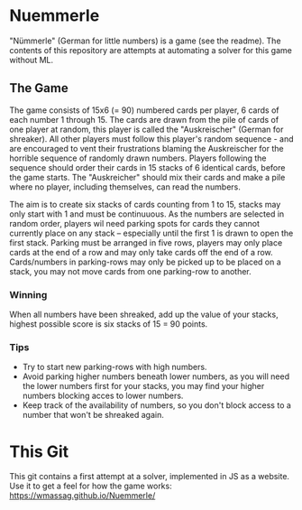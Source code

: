 # Nuemmerle
"Nümmerle" (German for little numbers) is a game (see the readme). The contents of this repository are attempts at automating a solver for this game without ML.

## The Game
The game consists of 15x6 (= 90) numbered cards per player, 6 cards of each number 1 through 15. The cards are drawn from the pile of cards of one player at random, this player is called the "Auskreischer" (German for shreaker). All other players must follow this player's random sequence - and are encouraged to vent their frustrations blaming the Auskreischer for the horrible sequence of randomly drawn numbers. Players following the sequence should order their cards in 15 stacks of 6 identical cards, before the game starts. The "Auskreicher" should mix their cards and make a pile where no player, including themselves, can read the numbers.

The aim is to create six stacks of cards counting from 1 to 15, stacks may only start with 1 and must be continuuous. As the numbers are selected in random order, players wil need parking spots for cards they cannot currently place on any stack – especially until the first 1 is drawn to open the first stack. Parking must be arranged in five rows, players may only place cards at the end of a row and may only take cards off the end of a row. Cards/numbers in parking-rows may only be picked up to be placed on a stack, you may not move cards from one parking-row to another.

### Winning
When all numbers have been shreaked, add up the value of your stacks, highest possible score is six stacks of 15 = 90 points.

### Tips
- Try to start new parking-rows with high numbers.
- Avoid parking higher numbers beneath lower numbers, as you will need the lower numbers first for your stacks, you may find your higher numbers blocking acces to lower numbers.
- Keep track of the availability of numbers, so you don't block access to a number that won't be shreaked again.

# This Git
This git contains a first attempt at a solver, implemented in JS as a website. Use it to get a feel for how the game works: https://wmassag.github.io/Nuemmerle/

